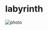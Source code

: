 # labyrinth
![photo](https://user-images.githubusercontent.com/20463385/132509977-094f8e33-0fc3-42c0-9434-7d5e7240ba26.png)
